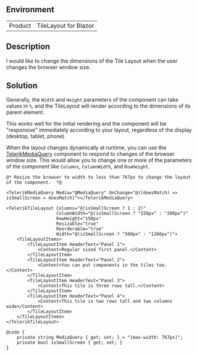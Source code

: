 
## Environment
<table>
<tbody>
<tr>
<td>Product</td>
<td>TileLayout for Blazor</td>
</tr>
</tbody>
</table>

## Description

I would like to change the dimensions of the Tile Layout when the user changes the browser window size.

## Solution

Generally, the `Width` and `Height` parameters of the component can take values in `%`, and the TileLayout will render according to the dimensions of its parent element.

This works well for the initial rendering and the component will be "responsive" immediately according to your layout, regardless of the display (desktop, tablet, phone).

When the layout changes dynamically at runtime, you can use the [TelerikMediaQuery](slug:mediaquery-overview) component to respond to changes of the browser window size. This would allow you to change one or more of the parameters of the component like `Columns`, `ColumnWidth`, and `RowHeight`.

````RAZOR
@* Resize the browser to width to less than 767px to change the layout of the component.  *@

<TelerikMediaQuery Media="@MediaQuery" OnChange="@((doesMatch) => isSmallScreen = doesMatch)"></TelerikMediaQuery>

<TelerikTileLayout Columns="@(isSmallScreen ? 1 : 2)"
                   ColumnWidth="@(isSmallScreen ? "150px" : "200px")"
                   RowHeight="150px"
                   Resizable="true"
                   Reorderable="true"
                   Width="@(isSmallScreen ? "500px" : "1200px")">
    <TileLayoutItems>
        <TileLayoutItem HeaderText="Panel 1">
            <Content>Regular sized first panel.</Content>
        </TileLayoutItem>
        <TileLayoutItem HeaderText="Panel 2">
            <Content>You can put components in the tiles too.</Content>
        </TileLayoutItem>
        <TileLayoutItem HeaderText="Panel 3">
            <Content>This tile is three rows tall.</Content>
        </TileLayoutItem>
        <TileLayoutItem HeaderText="Panel 4">
            <Content>This tile is two rows tall and two columns wide</Content>
        </TileLayoutItem>
    </TileLayoutItems>
</TelerikTileLayout>

@code {
    private string MediaQuery { get; set; } = "(max-width: 767px)";
    private bool isSmallScreen { get; set; }
}
````

